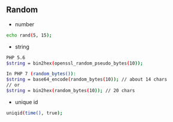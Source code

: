 ## Random

* number

```bash
echo rand(5, 15);
```


* string

```bash
PHP 5.6
$string = bin2hex(openssl_random_pseudo_bytes(10));

In PHP 7 (random_bytes()):
$string = base64_encode(random_bytes(10)); // about 14 chars
// or
$string = bin2hex(random_bytes(10)); // 20 chars
```

* unique id

```bash
uniqid(time(), true);
```